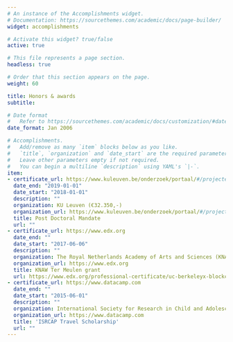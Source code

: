 ```yaml
---
# An instance of the Accomplishments widget.
# Documentation: https://sourcethemes.com/academic/docs/page-builder/
widget: accomplishments

# Activate this widget? true/false
active: true

# This file represents a page section.
headless: true

# Order that this section appears on the page.
weight: 60

title: Honors & awards
subtitle:

# Date format
#   Refer to https://sourcethemes.com/academic/docs/customization/#date-format
date_format: Jan 2006

# Accomplishments.
#   Add/remove as many `item` blocks below as you like.
#   `title`, `organization` and `date_start` are the required parameters.
#   Leave other parameters empty if not required.
#   You can begin a multiline `description` using YAML's `|-`.
item:
- certificate_url: https://www.kuleuven.be/onderzoek/portaal/#/projecten/3H170397
  date_end: "2019-01-01"
  date_start: "2018-01-01"
  description: ""
  organization: KU Leuven (€32.350,-)
  organization_url: https://www.kuleuven.be/onderzoek/portaal/#/projecten/3H170397
  title: Post Doctoral Mandate
  url: ""
- certificate_url: https://www.edx.org
  date_end: ""
  date_start: "2017-06-06"
  description: ""
  organization: The Royal Netherlands Academy of Arts and Sciences (KNAW in Dutch; €21.900,-)
  organization_url: https://www.edx.org
  title: KNAW Ter Meulen grant
  url: https://www.edx.org/professional-certificate/uc-berkeleyx-blockchain-fundamentals
- certificate_url: https://www.datacamp.com
  date_end: ""
  date_start: "2015-06-01"
  description: ""
  organization: International Society for Research in Child and Adolescent Psychopathology (ISRCAP; $750,-)
  organization_url: https://www.datacamp.com
  title: 'ISRCAP Travel Scholarship'
  url: ""
---
```

